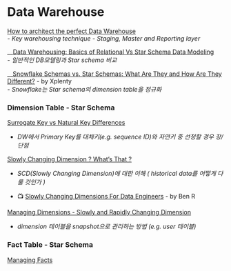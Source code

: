 # Data Warehouse

[How to architect the perfect Data Warehouse](https://medium.com/@lewisdgavin/how-to-architect-the-perfect-data-warehouse-b3af2e01342e)  
  _-  Key warehousing technique - Staging, Master and Reporting layer_

\_\_[Data Warehousing: Basics of Relational Vs Star Schema Data Modeling](https://medium.com/@daryl.ung/data-warehousing-basics-of-relational-vs-star-schema-data-modeling-75a68eeaf0e3)  
  _-  일반적인 DB모델링과 Star schema 비교_

\_\_[Snowflake Schemas vs. Star Schemas: What Are They and How Are They Different?](https://www.xplenty.com/blog/snowflake-schemas-vs-star-schemas-what-are-they-and-how-are-they-different/) - by Xplenty  
  _-  Snowflake는 Star schema의 dimension table을 정규화_

### Dimension Table - Star Schema

[Surrogate Key vs Natural Key Differences](https://www.mssqltips.com/sqlservertip/5431/surrogate-key-vs-natural-key-differences-and-when-to-use-in-sql-server/)  
  -  _DW에서 Primary Key를 대체키\(e.g. sequence ID\)와 자연키 중 선정할 경우 장/단점_

[Slowly Changing Dimension ? What’s That ?](https://medium.com/@atriadplt/slowly-changing-dimension-whats-that-8ebf7cfef113)  
  -  _SCD\(Slowly Changing Dimension\)에 대한 이해 \( historical data를 어떻게 다룰 것인가 \)_

* 📺 [Slowly Changing Dimensions For Data Engineers](https://www.youtube.com/watch?v=1FZ7et0pN4c) - by Ben R

[Managing Dimensions - Slowly and Rapidly Changing Dimension](https://towardsdatascience.com/building-a-modern-batch-data-warehouse-without-updates-7819bfa3c1ee#beba)  
  -  _dimension 테이블을 snapshot으로 관리하는 방법 \(e.g. user 테이블\)_

### Fact Table - Star Schema

[Managing Facts](https://towardsdatascience.com/building-a-modern-batch-data-warehouse-without-updates-7819bfa3c1ee#8d09)

